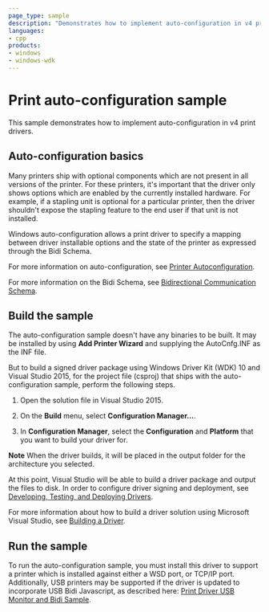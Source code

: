 ```yaml
---
page_type: sample
description: "Demonstrates how to implement auto-configuration in v4 print drivers."
languages:
- cpp
products:
- windows
- windows-wdk
---
```



<!---
    name: Print auto-configuration sample
    platform: Utility
    language: cpp
    category: Print
    description: Demonstrates how to implement auto-configuration in v4 print drivers.
    samplefwlink: http://go.microsoft.com/fwlink/p/?LinkId=617938
--->

# Print auto-configuration sample

This sample demonstrates how to implement auto-configuration in v4 print drivers.

## Auto-configuration basics

Many printers ship with optional components which are not present in all versions of the printer. For these printers, it's important that the driver only shows options which are enabled by the currently installed hardware. For example, if a stapling unit is optional for a particular printer, then the driver shouldn't expose the stapling feature to the end user if that unit is not installed.

Windows auto-configuration allows a print driver to specify a mapping between driver installable options and the state of the printer as expressed through the Bidi Schema. 

For more information on auto-configuration, see [Printer Autoconfiguration](http://msdn.microsoft.com/en-us/library/windows/hardware/ff560774(v=vs.85).aspx).

For more information on the Bidi Schema, see [Bidirectional Communication Schema](https://msdn.microsoft.com/en-us/library/windows/hardware/ff545169(v=vs.85).aspx).

## Build the sample

The auto-configuration sample doesn't have any binaries to be built. It may be installed by using **Add Printer Wizard** and supplying the AutoCnfg.INF as the INF file.

But to build a signed driver package using Windows Driver Kit (WDK) 10 and Visual Studio 2015, for the project file (csproj) that ships with the auto-configuration sample, perform the following steps.

1. Open the solution file in Visual Studio 2015.

2. On the **Build** menu, select **Configuration Manager...**.

3. In **Configuration Manager**, select the **Configuration** and **Platform** that you want to build your driver for.

**Note** When the driver builds, it will be placed in the output folder for the architecture you selected.

At this point, Visual Studio will be able to build a driver package and output the files to disk. In order to configure driver signing and deployment, see [Developing, Testing, and Deploying Drivers](http://msdn.microsoft.com/en-us/library/windows/hardware/ff554651(v=vs.85).aspx).

For more information about how to build a driver solution using Microsoft Visual Studio, see [Building a Driver](http://msdn.microsoft.com/en-us/library/windows/hardware/ff554644).

## Run the sample

To run the auto-configuration sample, you must install this driver to support a printer which is installed against either a WSD port, or TCP/IP port. Additionally, USB printers may be supported if the driver is updated to incorporate USB Bidi Javascript, as described here: [Print Driver USB Monitor and Bidi Sample](https://github.com/Microsoft/Windows-driver-samples/tree/master/print/v4PrintDriverSamples/v4PrintDriver-USBMon-Bidi-Extension).
